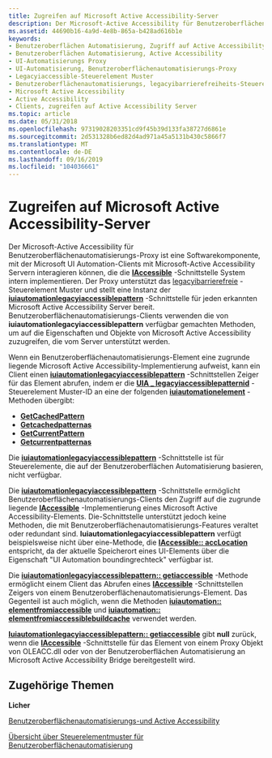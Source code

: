 ```yaml
---
title: Zugreifen auf Microsoft Active Accessibility-Server
description: Der Microsoft-Active Accessibility für Benutzeroberflächenautomatisierungs-Proxy ist eine Softwarekomponente, mit der Microsoft UI Automation-Clients mit Microsoft-Active Accessibility Servern interagieren können, die die IAccessible-Schnittstelle System intern implementieren.
ms.assetid: 44690b16-4a9d-4e8b-865a-b428ad616b1e
keywords:
- Benutzeroberflächen Automatisierung, Zugriff auf Active Accessibility
- Benutzeroberflächen Automatisierung, Active Accessibility
- UI-Automatisierungs Proxy
- UI-Automatisierung, Benutzeroberflächenautomatisierungs-Proxy
- Legacyiaccessible-Steuerelement Muster
- Benutzeroberflächenautomatisierungs, legacyibarrierefreiheits-Steuerelement Muster
- Microsoft Active Accessibility
- Active Accessibility
- Clients, zugreifen auf Active Accessibility Server
ms.topic: article
ms.date: 05/31/2018
ms.openlocfilehash: 97319028203351cd9f45b39d133fa38727d6861e
ms.sourcegitcommit: 2d531328b6ed82d4ad971a45a5131b430c5866f7
ms.translationtype: MT
ms.contentlocale: de-DE
ms.lasthandoff: 09/16/2019
ms.locfileid: "104036661"
---
```

# <a name="accessing-microsoft-active-accessibility-servers"></a>Zugreifen auf Microsoft Active Accessibility-Server

Der Microsoft-Active Accessibility für Benutzeroberflächenautomatisierungs-Proxy ist eine Softwarekomponente, mit der Microsoft UI Automation-Clients mit Microsoft-Active Accessibility Servern interagieren können, die die [**IAccessible**](/windows/desktop/api/oleacc/nn-oleacc-iaccessible) -Schnittstelle System intern implementieren. Der Proxy unterstützt das [legacyibarrierefreie](uiauto-implementinglegacyiaccessible.md) -Steuerelement Muster und stellt eine Instanz der [**iuiautomationlegacyiaccessiblepattern**](/windows/desktop/api/UIAutomationClient/nn-uiautomationclient-iuiautomationlegacyiaccessiblepattern) -Schnittstelle für jeden erkannten Microsoft Active Accessibility Server bereit. Benutzeroberflächenautomatisierungs-Clients verwenden die von **iuiautomationlegacyiaccessiblepattern** verfügbar gemachten Methoden, um auf die Eigenschaften und Objekte von Microsoft Active Accessibility zuzugreifen, die vom Server unterstützt werden.

Wenn ein Benutzeroberflächenautomatisierungs-Element eine zugrunde liegende Microsoft Active Accessibility-Implementierung aufweist, kann ein Client einen [**iuiautomationlegacyiaccessiblepattern**](/windows/desktop/api/UIAutomationClient/nn-uiautomationclient-iuiautomationlegacyiaccessiblepattern) -Schnittstellen Zeiger für das Element abrufen, indem er die [**UIA \_ legacyiaccessiblepatternid**](uiauto-controlpattern-ids.md) -Steuerelement Muster-ID an eine der folgenden [**iuiautomationelement**](/windows/desktop/api/UIAutomationClient/nn-uiautomationclient-iuiautomationelement) -Methoden übergibt:

-   [**GetCachedPattern**](/windows/desktop/api/UIAutomationClient/nf-uiautomationclient-iuiautomationelement-getcachedpattern)
-   [**Getcachedpatternas**](/windows/desktop/api/UIAutomationClient/nf-uiautomationclient-iuiautomationelement-getcachedpatternas)
-   [**GetCurrentPattern**](/windows/desktop/api/UIAutomationClient/nf-uiautomationclient-iuiautomationelement-getcurrentpattern)
-   [**Getcurrentpatternas**](/windows/desktop/api/UIAutomationClient/nf-uiautomationclient-iuiautomationelement-getcurrentpatternas)

Die [**iuiautomationlegacyiaccessiblepattern**](/windows/desktop/api/UIAutomationClient/nn-uiautomationclient-iuiautomationlegacyiaccessiblepattern) -Schnittstelle ist für Steuerelemente, die auf der Benutzeroberflächen Automatisierung basieren, nicht verfügbar.

Die [**iuiautomationlegacyiaccessiblepattern**](/windows/desktop/api/UIAutomationClient/nn-uiautomationclient-iuiautomationlegacyiaccessiblepattern) -Schnittstelle ermöglicht Benutzeroberflächenautomatisierungs-Clients den Zugriff auf die zugrunde liegende [**IAccessible**](/windows/desktop/api/oleacc/nn-oleacc-iaccessible) -Implementierung eines Microsoft Active Accessibility-Elements. Die-Schnittstelle unterstützt jedoch keine Methoden, die mit Benutzeroberflächenautomatisierungs-Features veraltet oder redundant sind. **Iuiautomationlegacyiaccessiblepattern** verfügt beispielsweise nicht über eine-Methode, die [**IAccessible:: accLocation**](/windows/desktop/api/Oleacc/nf-oleacc-iaccessible-acclocation) entspricht, da der aktuelle Speicherort eines UI-Elements über die Eigenschaft "UI Automation boundingrechteck" verfügbar ist.

Die [**iuiautomationlegacyiaccessiblepattern:: getiaccessible**](/windows/desktop/api/UIAutomationClient/nf-uiautomationclient-iuiautomationlegacyiaccessiblepattern-getiaccessible) -Methode ermöglicht einem Client das Abrufen eines [**IAccessible**](/windows/desktop/api/oleacc/nn-oleacc-iaccessible) -Schnittstellen Zeigers von einem Benutzeroberflächenautomatisierungs-Element. Das Gegenteil ist auch möglich, wenn die Methoden [**iuiautomation:: elementfromiaccessible**](/windows/desktop/api/UIAutomationClient/nf-uiautomationclient-iuiautomation-elementfromiaccessible) und [**iuiautomation:: elementfromiaccessiblebuildcache**](/windows/desktop/api/UIAutomationClient/nf-uiautomationclient-iuiautomation-elementfromiaccessiblebuildcache) verwendet werden.

[**Iuiautomationlegacyiaccessiblepattern:: getiaccessible**](/windows/desktop/api/UIAutomationClient/nf-uiautomationclient-iuiautomationlegacyiaccessiblepattern-getiaccessible) gibt **null** zurück, wenn die [**IAccessible**](/windows/desktop/api/oleacc/nn-oleacc-iaccessible) -Schnittstelle für das Element von einem Proxy Objekt von OLEACC.dll oder von der Benutzeroberflächen Automatisierung an Microsoft Active Accessibility Bridge bereitgestellt wird.

## <a name="related-topics"></a>Zugehörige Themen

<dl> <dt>

**Licher**
</dt> <dt>

[Benutzeroberflächenautomatisierungs-und Active Accessibility](uiauto-msaa.md)
</dt> <dt>

[Übersicht über Steuerelementmuster für Benutzeroberflächenautomatisierung](uiauto-controlpatternsoverview.md)
</dt> </dl>

 

 




